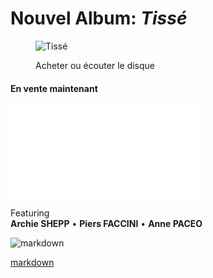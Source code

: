 
# Nouvel Album: **_Tissé_**

<figure left-aside class="clickable image half left text-center" mdfile="buy/buyTissé.md">

![Tissé](images/albumCovers/MarionRampal_Tissé_album_cover_SD_web_600px.jpg "Tissé")
<figcaption>Acheter ou écouter le disque</figurecaption> </figure><div class="clearfix text-left" style="margin: 0" >

#### En vente maintenant


![markdown](buy/partenairesTissé.md)

Featuring  
**Archie SHEPP**   &bull; **Piers FACCINI** &bull; **Anne PACEO**  

![markdown](tissé/press.short.2)


[markdown](tissé/tissé.exp.fr.md)


</div>